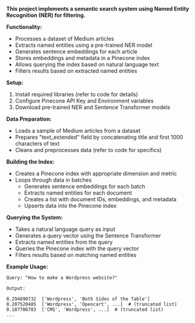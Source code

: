 
**This project implements a semantic search system using Named Entity Recognition (NER) for filtering.**

**Functionality:**

* Processes a dataset of Medium articles
* Extracts named entities using a pre-trained NER model
* Generates sentence embeddings for each article
* Stores embeddings and metadata in a Pinecone index
* Allows querying the index based on natural language text 
* Filters results based on extracted named entities

**Setup:**

1. Install required libraries (refer to code for details)
2. Configure Pinecone API Key and Environment variables
3. Download pre-trained NER and Sentence Transformer models

**Data Preparation:**

* Loads a sample of Medium articles from a dataset
* Prepares "text_extended" field by concatenating title and first 1000 characters of text
* Cleans and preprocesses data (refer to code for specifics)

**Building the Index:**

* Creates a Pinecone index with appropriate dimension and metric
* Loops through data in batches
    * Generates sentence embeddings for each batch
    * Extracts named entities for each document
    * Creates a list with document IDs, embeddings, and metadata
    * Upserts data into the Pinecone index

**Querying the System:**

* Takes a natural language query as input
* Generates a query vector using the Sentence Transformer
* Extracts named entities from the query
* Queries the Pinecone index with the query vector
* Filters results based on matching named entities

**Example Usage:**

```
Query: "How to make a Wordpress website?"

Output:

0.294890732  ['Wordpress', 'Both Sides of the Table']
0.207520485  ['Wordpress', 'Opencart', ...]  # (truncated list)
0.187706783  ['CMS', 'Wordpress', ...]  # (truncated list)
...
```

